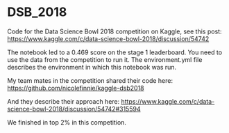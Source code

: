# DSB_2018
Code for the Data Science Bowl 2018 competition on Kaggle, see this post: https://www.kaggle.com/c/data-science-bowl-2018/discussion/54742

The notebook led to a 0.469 score on the stage 1 leaderboard.  You need to use the data from the competition to run it.  The environment.yml file describes the environment in which this notebook was run.

My team mates in the competition shared their code here: https://github.com/nicolefinnie/kaggle-dsb2018

And they describe their approach here: https://www.kaggle.com/c/data-science-bowl-2018/discussion/54742#315594

We finished in top 2% in this competition.
